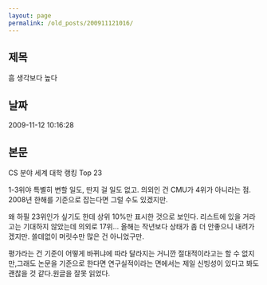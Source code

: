 ```yaml
---
layout: page
permalink: /old_posts/200911121016/
---
```


## 제목
흠 생각보다 높다

## 날짜
2009-11-12 10:16:28

## 본문
CS 분야 세계 대학 랭킹 Top 23

1-3위야 특별히 변할 일도, 딴지 걸 일도 없고. 의외인 건 CMU가 4위가 아니라는 점. 2008년 한해를 기준으로 잡는다면 그럴 수도 있겠지만.

왜 하필 23위인가 싶기도 한데 상위 10%만 표시한 것으로 보인다. 리스트에 있을 거라고는 기대하지 않았는데 의외로 17위... 올해는 작년보다 상태가 좀 더 안좋으니 내려가겠지만. 쓸데없이 머릿수만 많은 건 아니었구만.

평가라는 건 기준이 어떻게 바뀌냐에 따라 달라지는 거니깐 절대적이라고는 할 수 없지만,그래도 논문을 기준으로 한다면 연구실적이라는 면에서는 제일 신빙성이 있다고 봐도 괜찮을 것 같다.원글을 잘못 읽었다.